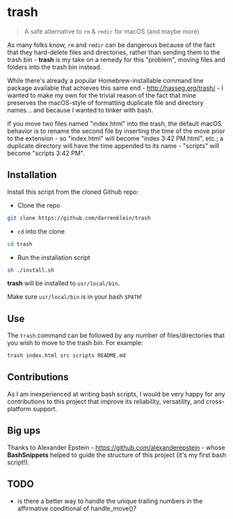 # trash
> A safe alternative to `rm` & `rmdir` for macOS (and maybe more)

As many folks know, `rm` and `rmdir` can be dangerous because of the fact that they hard-delete files and directories, rather than sending them to the trash bin - **trash** is my take on a remedy for this "problem", moving files and folders into the trash bin instead.

While there's already a popular Homebrew-installable command line package available that achieves this same end - http://hasseg.org/trash/ - I wanted to make my own for the trivial reason of the fact that mine preserves the macOS-style of formatting duplicate file and directory names... and because I wanted to tinker with bash.

If you move two files named "index.html" into the trash, the default macOS behavior is to rename the second file by inserting the time of the move prior to the extension - so "index.html" will become "index 3:42 PM.html", etc.; a duplicate directory will have the time appended to its name - "scripts" will become "scripts 3:42 PM".

## Installation

Install this script from the cloned Github repo:

- Clone the repo

```bash
git clone https://github.com/darrenklein/trash
```

- `cd` into the clone

```bash
cd trash
```

- Run the installation script

```bash
sh ./install.sh
```

**trash** will be installed to `usr/local/bin`.

Make sure `usr/local/bin` is in your bash `$PATH`!

## Use

The `trash` command can be followed by any number of files/directories that you wish to move to the trash bin. For example:

```bash
trash index.html src scripts README.md
```

## Contributions

As I am inexperienced at writing bash scripts, I would be very happy for any contributions to this project that improve its reliability, versatility, and cross-platform support.

## Big ups

Thanks to Alexander Epstein - https://github.com/alexanderepstein - whose **BashSnippets** helped to guide the structure of this project (it's my first bash script!).

## TODO

- is there a better way to handle the unique trailing numbers in the affirmative conditional of handle_move()?
